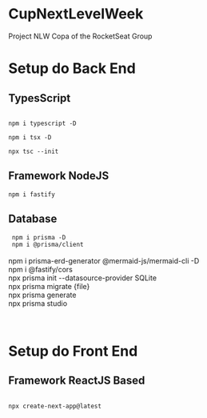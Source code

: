 # CupNextLevelWeek
Project NLW Copa of the RocketSeat Group

# Setup do Back End

## TypesScript
<code>
npm i typescript -D <br/>
npm i tsx -D <br/>
npx tsc --init
</code>

## Framework NodeJS
<code>npm i fastify</code>

## Database
<code> npm i prisma  -D </code> <br/>
<code> npm i @prisma/client </code> <br/>
npm i prisma-erd-generator @mermaid-js/mermaid-cli -D <br/>
npm i @fastify/cors <br/>
npx prisma init --datasource-provider SQLite <br/>
npx prisma migrate {file} <br/>
npx prisma generate <br/>
npx prisma studio <br/>

<br/>

# Setup do Front End
## Framework ReactJS Based
<code>
npx create-next-app@latest
</code>